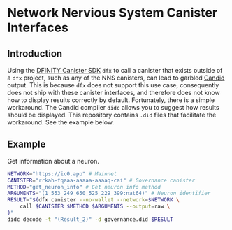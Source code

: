 # Network Nervious System Canister Interfaces

## Introduction

Using the [DFINITY Canister SDK](https://sdk.dfinity.org) `dfx` to call a canister that exists outside of a `dfx` project, such as any of the NNS canisters, can lead to garbled [Candid](https://github.com/dfinity/candid) output. This is because `dfx` does not support this use case, consequently does not ship with these canister interfaces, and therefore does not know how to display results correctly by default. Fortunately, there is a simple workaround. The Candid compiler `didc` allows you to suggest how results should be displayed. This repository contains `.did` files that facilitate the workaround. See the example below.

## Example

Get information about a neuron.

```bash
NETWORK="https://ic0.app" # Mainnet
CANISTER="rrkah-fqaaa-aaaaa-aaaaq-cai" # Governance canister
METHOD="get_neuron_info" # Get neuron info method
ARGUMENTS="(1_553_249_650_525_229_399:nat64)" # Neuron identifier
RESULT="$(dfx canister --no-wallet --network=$NETWORK \
    call $CANISTER $METHOD $ARGUMENTS --output=raw \
)"
didc decode -t "(Result_2)" -d governance.did $RESULT
```
